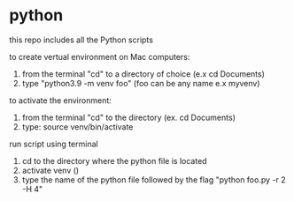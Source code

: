# python
this repo includes all the Python scripts


to create vertual environment on Mac computers: 

1) from the terminal "cd" to a directory of choice (e.x cd Documents) 
2) type "python3.9 -m venv foo" (foo can be any name e.x myvenv)  

to activate the environment: 

1) from the terminal "cd" to the directory (ex. cd Documents)
2) type: source venv/bin/activate



run script using terminal 

1) cd to the directory where the python file is located 
2) activate venv ()
3) type the name of the python file followed by the flag "python foo.py -r 2 -H 4"



